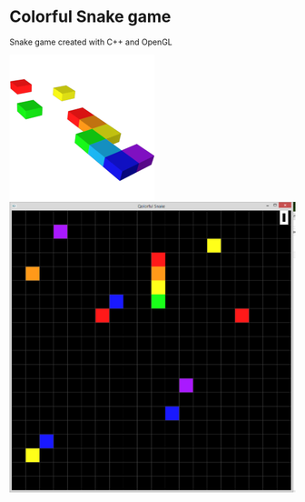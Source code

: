 # Colorful Snake game
Snake game created with C++ and OpenGL

![Icon](./Snicon.png)
![Screenshot](./screenshot.png)


